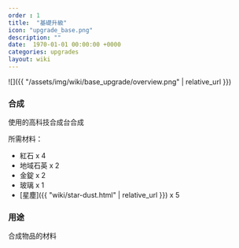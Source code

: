 ```yaml
---
order : 1
title:  "基礎升級"
icon: "upgrade_base.png"
description: ""
date:  1970-01-01 00:00:00 +0000
categories: upgrades
layout: wiki
---
```


![]({{ "/assets/img/wiki/base_upgrade/overview.png" | relative_url }})

### 合成

使用的高科技合成台合成

所需材料：

- 紅石 x 4  
- 地域石英 x 2  
- 金錠 x 2  
- 玻璃 x 1  
- [星塵]({{ "wiki/star-dust.html" | relative_url }}) x 5  

### 用途

合成物品的材料
